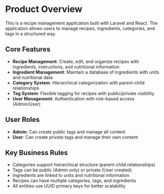 # Product Overview

This is a recipe management application built with Laravel and React. The application allows users to manage recipes, ingredients, categories, and tags in a structured way.

## Core Features

- **Recipe Management**: Create, edit, and organize recipes with ingredients, instructions, and nutritional information
- **Ingredient Management**: Maintain a database of ingredients with units and nutritional data
- **Category System**: Hierarchical categorization with parent-child relationships
- **Tag System**: Flexible tagging for recipes with public/private visibility
- **User Management**: Authentication with role-based access (Admin/User)

## User Roles

- **Admin**: Can create public tags and manage all content
- **User**: Can create private tags and manage their own content

## Key Business Rules

- Categories support hierarchical structure (parent-child relationships)
- Tags can be public (Admin only) or private (User created)
- Ingredients are linked to units and nutritional information
- Recipes can have multiple categories, tags, and ingredients
- All entities use UUID primary keys for better scalability
